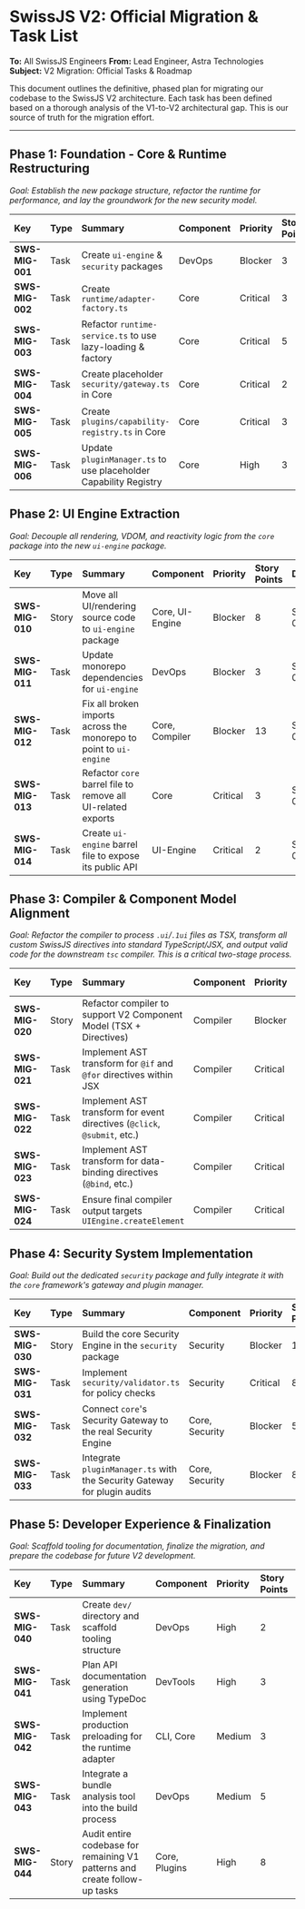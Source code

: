 <!--
Copyright (c) 2024 Themba Mzumara
This file is part of SwissJS Framework. All rights reserved.
Licensed under the MIT License. See LICENSE in the project root for license information.
-->

# SwissJS V2: Official Migration & Task List

**To:** All SwissJS Engineers
**From:** Lead Engineer, Astra Technologies
**Subject:** V2 Migration: Official Tasks & Roadmap

This document outlines the definitive, phased plan for migrating our codebase to the SwissJS V2 architecture. Each task has been defined based on a thorough analysis of the V1-to-V2 architectural gap. This is our source of truth for the migration effort.

---

## Phase 1: Foundation - Core & Runtime Restructuring

*Goal: Establish the new package structure, refactor the runtime for performance, and lay the groundwork for the new security model.*

| Key | Type | Summary | Component | Priority | Story Points | Dependencies | Risk | Architecture Impact |
| :-- | :--- | :--- | :--- | :--- | :--- | :--- | :--- | :--- |
| **SWS-MIG-001** | Task | Create `ui-engine` & `security` packages | DevOps | Blocker | 3 | - | Low | Major |
| **SWS-MIG-002** | Task | Create `runtime/adapter-factory.ts` | Core | Critical | 3 | - | Low | Major |
| **SWS-MIG-003** | Task | Refactor `runtime-service.ts` to use lazy-loading & factory | Core | Critical | 5 | SWS-MIG-002 | Medium | Major |
| **SWS-MIG-004** | Task | Create placeholder `security/gateway.ts` in Core | Core | Critical | 2 | - | Low | Major |
| **SWS-MIG-005** | Task | Create `plugins/capability-registry.ts` in Core | Core | Critical | 3 | SWS-MIG-004 | Medium | Major |
| **SWS-MIG-006** | Task | Update `pluginManager.ts` to use placeholder Capability Registry | Core | High | 3 | SWS-MIG-005 | Medium | Major |

## Phase 2: UI Engine Extraction

*Goal: Decouple all rendering, VDOM, and reactivity logic from the `core` package into the new `ui-engine` package.*

| Key | Type | Summary | Component | Priority | Story Points | Dependencies | Risk | Architecture Impact |
| :-- | :--- | :--- | :--- | :--- | :--- | :--- | :--- | :--- |
| **SWS-MIG-010** | Story | Move all UI/rendering source code to `ui-engine` package | Core, UI-Engine | Blocker | 8 | SWS-MIG-001 | High | Breaking |
| **SWS-MIG-011** | Task | Update monorepo dependencies for `ui-engine` | DevOps | Blocker | 3 | SWS-MIG-010 | Low | Major |
| **SWS-MIG-012** | Task | Fix all broken imports across the monorepo to point to `ui-engine` | Core, Compiler | Blocker | 13 | SWS-MIG-011 | Medium | Breaking |
| **SWS-MIG-013** | Task | Refactor `core` barrel file to remove all UI-related exports | Core | Critical | 3 | SWS-MIG-012 | Low | Breaking |
| **SWS-MIG-014** | Task | Create `ui-engine` barrel file to expose its public API | UI-Engine | Critical | 2 | SWS-MIG-012 | Low | Major |

## Phase 3: Compiler & Component Model Alignment

*Goal: Refactor the compiler to process `.ui`/`.1ui` files as TSX, transform all custom SwissJS directives into standard TypeScript/JSX, and output valid code for the downstream `tsc` compiler. This is a critical two-stage process.*

| Key | Type | Summary | Component | Priority | Story Points | Dependencies | Risk | Architecture Impact |
| :-- | :--- | :--- | :--- | :--- | :--- | :--- | :--- | :--- |
| **SWS-MIG-020** | Story | Refactor compiler to support V2 Component Model (TSX + Directives) | Compiler | Blocker | 13 | SWS-MIG-014 | High | Breaking |
| **SWS-MIG-021** | Task | Implement AST transform for `@if` and `@for` directives within JSX | Compiler | Critical | 8 | SWS-MIG-020 | High | Major |
| **SWS-MIG-022** | Task | Implement AST transform for event directives (`@click`, `@submit`, etc.) | Compiler | Critical | 8 | SWS-MIG-020 | High | Major |
| **SWS-MIG-023** | Task | Implement AST transform for data-binding directives (`@bind`, etc.) | Compiler | Critical | 5 | SWS-MIG-020 | Medium | Major |
| **SWS-MIG-024** | Task | Ensure final compiler output targets `UIEngine.createElement` | Compiler | Critical | 3 | SWS-MIG-020 | Medium | Major |

## Phase 4: Security System Implementation

*Goal: Build out the dedicated `security` package and fully integrate it with the `core` framework's gateway and plugin manager.*

| Key | Type | Summary | Component | Priority | Story Points | Dependencies | Risk | Architecture Impact |
| :-- | :--- | :--- | :--- | :--- | :--- | :--- | :--- | :--- |
| **SWS-MIG-030** | Story | Build the core Security Engine in the `security` package | Security | Blocker | 13 | SWS-MIG-001 | High | Major |
| **SWS-MIG-031** | Task | Implement `security/validator.ts` for policy checks | Security | Critical | 8 | SWS-MIG-030 | Medium | Major |
| **SWS-MIG-032** | Task | Connect `core`'s Security Gateway to the real Security Engine | Core, Security | Blocker | 5 | SWS-MIG-030 | Medium | Breaking |
| **SWS-MIG-033** | Task | Integrate `pluginManager.ts` with the Security Gateway for plugin audits | Core, Security | Blocker | 8 | SWS-MIG-032 | High | Breaking |

## Phase 5: Developer Experience & Finalization

*Goal: Scaffold tooling for documentation, finalize the migration, and prepare the codebase for future V2 development.*

| Key | Type | Summary | Component | Priority | Story Points | Dependencies | Risk | Architecture Impact |
| :-- | :--- | :--- | :--- | :--- | :--- | :--- | :--- | :--- |
| **SWS-MIG-040** | Task | Create `dev/` directory and scaffold tooling structure | DevOps | High | 2 | - | Low | Minor |
| **SWS-MIG-041** | Task | Plan API documentation generation using TypeDoc | DevTools | High | 3 | SWS-MIG-040 | Low | Minor |
| **SWS-MIG-042** | Task | Implement production preloading for the runtime adapter | CLI, Core | Medium | 3 | SWS-MIG-003 | Medium | Minor |
| **SWS-MIG-043** | Task | Integrate a bundle analysis tool into the build process | DevOps | Medium | 5 | SWS-MIG-040 | Low | Minor |
| **SWS-MIG-044** | Story | Audit entire codebase for remaining V1 patterns and create follow-up tasks | Core, Plugins | High | 8 | All Phases | Medium | Minor | 